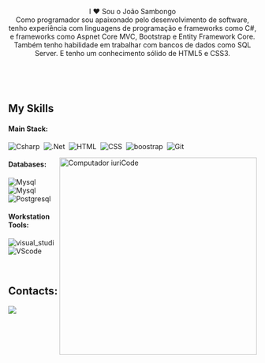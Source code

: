 

<p align="center">I ❤️ Sou o João Sambongo <br> Como programador sou apaixonado pelo desenvolvimento de software, tenho experiência com linguagens de programação e frameworks como C#, e frameworks como Aspnet Core MVC, Bootstrap e Entity Framework Core. Também tenho habilidade em trabalhar com bancos de dados como SQL Server.
E tenho um conhecimento sólido de HTML5 e CSS3.
</p>&nbsp;
 
 &nbsp;
 &nbsp;
 
## My Skills

#### Main Stack:

![Csharp](https://img.shields.io/badge/C%23-239120?style=for-the-badge&logo=csharp&logoColor=white)&nbsp;
![.Net](https://img.shields.io/badge/.NET-512BD4?style=for-the-badge&logo=dotnet&logoColor=white)&nbsp;
![HTML](https://img.shields.io/badge/HTML5-E34F26?style=for-the-badge&logo=html5&logoColor=white)&nbsp;
![CSS](https://img.shields.io/badge/CSS3-1572B6?style=for-the-badge&logo=css3&logoColor=white)&nbsp;
![boostrap](https://img.shields.io/badge/Bootstrap-563D7C?style=for-the-badge&logo=bootstrap&logoColor=white)&nbsp;
![Git](https://img.shields.io/badge/GIT-E44C30?style=for-the-badge&logo=git&logoColor=white)&nbsp;



<img src="https://raw.githubusercontent.com/MicaelliMedeiros/micaellimedeiros/master/image/computer-illustration.png" min-width="400px" max-width="400px" width="400px" align="right" alt="Computador iuriCode">

#### Databases:

![Mysql](https://img.shields.io/badge/Microsoft%20SQL%20Server-CC2927?style=for-the-badge&logo=microsoft%20sql%20server&logoColor=white)&nbsp;
![Mysql](https://img.shields.io/badge/MySQL-005C84?style=for-the-badge&logo=mysql&logoColor=white)&nbsp;
![Postgresql](https://img.shields.io/badge/PostgreSQL-316192?style=for-the-badge&logo=postgresql&logoColor=white)&nbsp;

#### Workstation Tools:

![visual_studi](https://img.shields.io/badge/Visual_Studio-5C2D91?style=for-the-badge&logo=visual%20studio&logoColor=white)&nbsp;
![VScode](https://img.shields.io/badge/Visual_Studio_Code-0078D4?style=for-the-badge&logo=visual%20studio%20code&logoColor=white)&nbsp;


&nbsp;
&nbsp;

## Contacts:

<div> 

<a href="https://www.linkedin.com/in/jo%C3%A3o-sambongo-707349300/" target="_blank"><img src="https://img.shields.io/badge/LinkedIn-0077B5?style=for-the-badge&logo=linkedin&logoColor=white">
  
</a>
